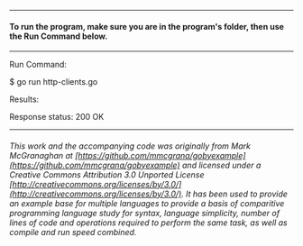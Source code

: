
___
#### To run the program, make sure you are in the program's folder, then use the Run Command below.
___
Run Command:

$ go run http-clients.go


Results:

Response status: 200 OK
<!DOCTYPE html>
<html>
  <head>
    <meta charset="utf-8">
    <title>Go by Example</title>

___

###### This work and the accompanying code was originally from Mark McGranaghan at [https://github.com/mmcgrana/gobyexample](https://github.com/mmcgrana/gobyexample) and licensed under a Creative Commons Attribution 3.0 Unported License [http://creativecommons.org/licenses/by/3.0/](http://creativecommons.org/licenses/by/3.0/). It has been used to provide an example base for multiple languages to provide a basis of comparitive programming language study for syntax, language simplicity, number of lines of code and operations required to perform the same task, as well as compile and run speed combined.